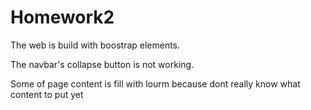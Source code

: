 # Homework2

The web is build with boostrap elements.

The navbar's collapse button is not working.

Some of page content is fill with lourm because dont really know what content to put yet
